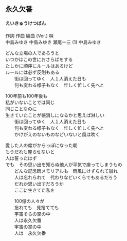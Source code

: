## 永久欠番
#### えいきゅうけつばん


作詞  作曲  編曲 (Ver.)   唄   
中島みゆき   中島みゆき   瀬尾一三 (1)  中島みゆき   
   
   
どんな立場の人であろうと   
いつかはこの世におさらばをする   
たしかに順序にルールはあるけど   
ルールには必ず反則もある   
　　街は回ってゆく　人１人消えた日も   
　　何も変わる様子もなく　忙しく忙しく先へと   
   
100年前も100年後も   
私がいないことでは同じ   
同じことなのに   
生きていたことが帳消しになるかと思えば淋しい   
　　街は回ってゆく　人１人消えた日も   
　　何も変わる様子もなく　忙しく忙しく先へと   
　　かけがえのないものなどいないと風は吹く   
   
愛した人の席がからっぽになった朝   
もうだれも座らせないと   
人は誓ったはず   
でも　その思い出を知らぬ他人が平気で座ってしまうもの   
　　どんな記念碑メモリアルも　雨風にけずられて崩れ   
　　人は忘れられて　代わりなどいくらでもあるだろう   
　　だれか思い出すだろうか   
　　ここに生きてた私を   
   
　　100億の人々が   
　　忘れても　見捨てても   
　　宇宙そらの掌の中   
　　人は永久欠番   
　　宇宙の掌の中   
　　人は　永久欠番   